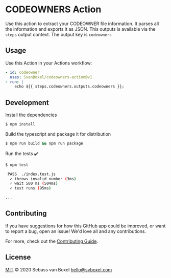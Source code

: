 # CODEOWNERS Action
Use this action to extract your CODEOWNER file information. It parses all the information and exports it as JSON. This outputs is available via the `steps` output context. The output key is `codeowners`

## Usage
Use this Action in your Actions workflow:

```yml
- id: codeowner
  uses: SvanBoxel/codeowners-action@v1
- run: |
    echo ${{ steps.codeowners.outputs.codeowners }};
```

## Development

Install the dependencies  
```bash
$ npm install
```

Build the typescript and package it for distribution
```bash
$ npm run build && npm run package
```

Run the tests :heavy_check_mark:  
```bash
$ npm test

 PASS  ./index.test.js
  ✓ throws invalid number (3ms)
  ✓ wait 500 ms (504ms)
  ✓ test runs (95ms)

...
```

## Contributing

If you have suggestions for how this GitHub app could be improved, or want to report a bug, open an issue! We'd love all and any contributions.

For more, check out the [Contributing Guide](CONTRIBUTING.md).

## License

[MIT](LICENSE) © 2020 Sebass van Boxel <hello@svboxel.com>